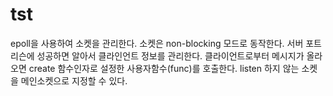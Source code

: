 # tst
epoll을 사용하여 소켓을 관리한다. 소켓은 non-blocking 모드로 동작한다. 서버 포트 리슨에 성공하면 알아서 클라인언트 정보를 관리한다. 클라이언트로부터 메시지가 올라오면 create 함수인자로 설정한 사용자함수(func)를 호출한다. listen 하지 않는 소켓을 메인소켓으로 지정할 수 있다.

